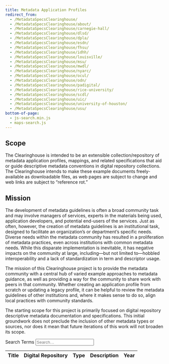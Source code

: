 ```yaml
---
title: Metadata Application Profiles
redirect_from:
  - /MetadataSpecsClearinghouse/
  - /MetadataSpecsClearinghouse/about/
  - /MetadataSpecsClearinghouse/carnegie-hall/
  - /MetadataSpecsClearinghouse/dlsd/
  - /MetadataSpecsClearinghouse/dpla/
  - /MetadataSpecsClearinghouse/esdn/
  - /MetadataSpecsClearinghouse/fhsu/
  - /MetadataSpecsClearinghouse/idhh/
  - /MetadataSpecsClearinghouse/louisville/
  - /MetadataSpecsClearinghouse/msu/
  - /MetadataSpecsClearinghouse/mwdl/
  - /MetadataSpecsClearinghouse/nyarc/
  - /MetadataSpecsClearinghouse/ocul/
  - /MetadataSpecsClearinghouse/odn/
  - /MetadataSpecsClearinghouse/padigital/
  - /MetadataSpecsClearinghouse/rice-university/
  - /MetadataSpecsClearinghouse/scdl/
  - /MetadataSpecsClearinghouse/uic/
  - /MetadataSpecsClearinghouse/university-of-houston/
  - /MetadataSpecsClearinghouse/usu/
bottom-of-page:
  - js-search.min.js
  - maps-search.js
---
```


Scope
-----

The Clearinghouse is intended to be an extensible collection/repository of metadata application profiles, mappings, and related specifications that aid or guide descriptive metadata conventions in digital repository collections. The Clearinghouse intends to make these example documents freely-available as downloadable files, as web pages are subject to change and web links are subject to “reference rot.”

Mission
-------

The development of metadata guidelines is often a broad community task and may involve managers of services, experts in the materials being used, application developers, and potential end-users of the services. Just as often, however, the creation of metadata guidelines is an institutional task, designed to facilitate an organization’s or department’s specific needs. Diverse needs within the metadata community has resulted in a proliferation of metadata practices, even across institutions with common metadata needs. While this disparate implementation is inevitable, it has negative impacts on the community at large, including—but not limited to—hobbled interoperability and a lack of standardization in term and descriptor usage.

The mission of this Clearinghouse project is to provide the metadata community with a central hub of varied example approaches to metadata guidance, as well as providing a way for the community to share work with peers in that community. Whether creating an application profile from scratch or updating a legacy profile, it can be helpful to review the metadata guidelines of other institutions and, where it makes sense to do so, align local practices with community standards.

The starting scope for this project is primarily focused on digital repository descriptive metadata documentation and specifications. This initial groundwork does not preclude the inclusion of other metadata types or sources, nor does it mean that future iterations of this work will not broaden its scope.

<form class="search">
  <div class="search-lo lo">
    <div class="lo-c lo-maxgrow">
      <label for="searchInput" class="sr-only">Search Terms</label>
      <input type="search" id="searchInput" class="search-txt" placeholder="Search…">
    </div>
  </div>
</form>
<table id="indexedMAPsTable">
  <thead>
    <tr>
      <th>Title</th>
      <th>Digital Repository</th>
      <th>Type</th>
      <th>Description</th>
      <th>Year</th>
    </tr>
  </thead>
  <tbody>
  </tbody>
</table>

